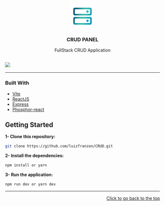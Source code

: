 <div id="top"></div>

<!-- PROJECT LOGO -->
<br />
<div align="center">
    <img src="./assets/icon.png" alt="Logo" width="80" height="80">
  </a>


<h3 align="center">CRUD PANEL</h3>

  <p align="center">
    FullStack CRUD Application

</div>
<br />

<!-- ABOUT THE PROJECT -->
<img src="#">

<hr>

### Built With

* [Vite](https://vitejs.dev/)
* [ReactJS](https://pt-br.reactjs.org/)
* [Express](https://www.npmjs.com/package/express)
* [Phosphor-react](https://phosphoricons.com/)


<!-- GETTING STARTED -->
## Getting Started

**1- Clone this repository:**
```bash
git clone https://github.com/luizfranzon/CRUD.git
```
**2- Install the dependencies:**
```bash
npm install or yarn
```
**3- Run the application:**
```bash
npm run dev or yarn dev
```
<!-- ROADMAP -->
<!-- *## Roadmap* -->
<hr>

<p align="right"><a href="#top">Click to go back to the top</a></p>
